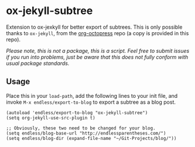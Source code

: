 # ox-jekyll-subtree 

Extension to ox-jexkyll for better export of subtrees. This is only
possible thanks to `ox-jekyll`, from the
[org-octopress](https://github.com/yoshinari-nomura/org-octopress)
repo (a copy is provided in this repo).

*Please note, this is not a package, this is a script. Feel free to
 submit issues if you run into problems, just be aware that this does
 not fully conform with usual package standards.*

## Usage

Place this in your `load-path`, add the following lines to your init file, and invoke `M-x endless/export-to-blog` to export a subtree as a blog post.

```
(autoload 'endless/export-to-blog "ox-jekyll-subtree")
(setq org-jekyll-use-src-plugin t)

;; Obviously, these two need to be changed for your blog.
(setq endless/blog-base-url "http://endlessparentheses.com/")
(setq endless/blog-dir (expand-file-name "~/Git-Projects/blog/"))
```
